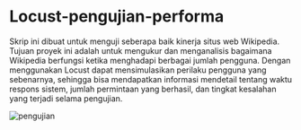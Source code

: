 # Locust-pengujian-performa

Skrip ini dibuat untuk menguji seberapa baik kinerja situs web Wikipedia. Tujuan proyek ini adalah untuk mengukur dan menganalisis bagaimana Wikipedia berfungsi ketika menghadapi berbagai jumlah pengguna. Dengan menggunakan Locust dapat mensimulasikan perilaku pengguna yang sebenarnya, sehingga  bisa mendapatkan informasi mendetail tentang waktu respons sistem, jumlah permintaan yang berhasil, dan tingkat kesalahan yang terjadi selama pengujian.








![pengujian](https://github.com/user-attachments/assets/ffc3877e-1313-4194-af2e-3b015713c0d3)
